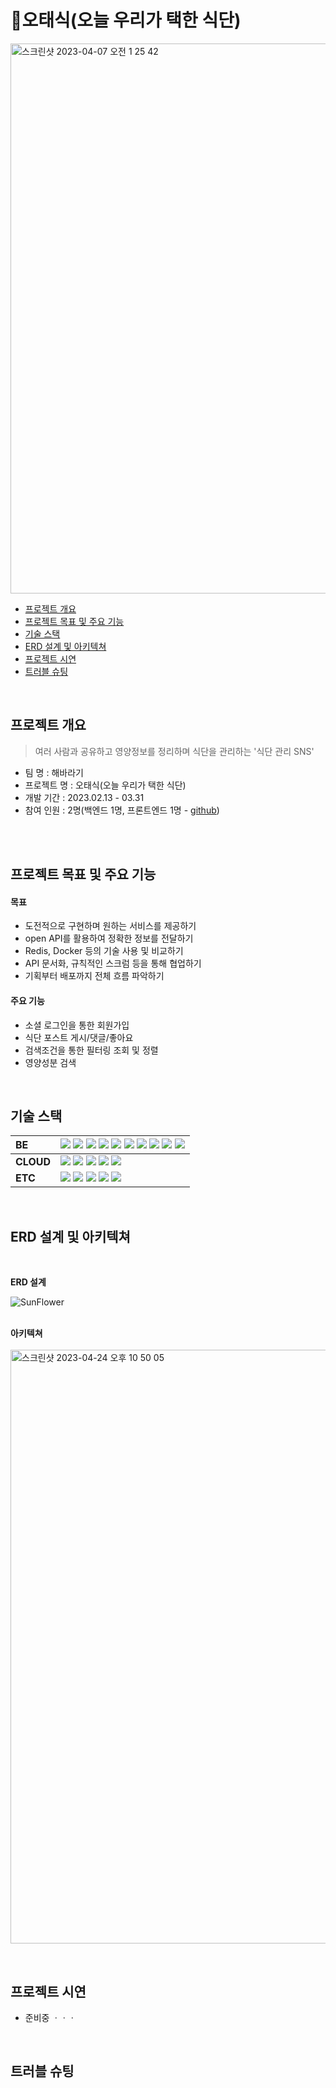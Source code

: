 # 🌼오태식(오늘 우리가 택한 식단)
<img width="880" alt="스크린샷 2023-04-07 오전 1 25 42" src="https://user-images.githubusercontent.com/101540771/230439621-d339f015-d7e4-4135-9b48-cded6400c87a.png">
</br>

- [프로젝트 개요](#프로젝트-개요)
- [프로젝트 목표 및 주요 기능](#프로젝트-목표-및-주요-기능)
- [기술 스택](#기술-스택)
- [ERD 설계 및 아키텍쳐](#ERD-설계-및-아키텍쳐)
- [프로젝트 시연](#프로젝트-시연)
- [트러블 슈팅](#트러블-슈팅)

</br>

## 프로젝트 개요
> 여러 사람과 공유하고 영양정보를 정리하며 식단을 관리하는 '식단 관리 SNS'
- 팀 명 : 해바라기
- 프로젝트 명 : 오태식(오늘 우리가 택한 식단)
- 개발 기간 : 2023.02.13 - 03.31
- 참여 인원 : 2명(백엔드 1명, 프론트엔드 1명 - [github](https://github.com/hoinlee-moi/sunFlower))
</br>
</br>

## 프로젝트 목표 및 주요 기능
#### 목표
- 도전적으로 구현하며 원하는 서비스를 제공하기
- open API를 활용하여 정확한 정보를 전달하기
- Redis, Docker 등의 기술 사용 및 비교하기
- API 문서화, 규칙적인 스크럼 등을 통해 협업하기
- 기획부터 배포까지 전체 흐름 파악하기

#### 주요 기능
- 소셜 로그인을 통한 회원가입
- 식단 포스트 게시/댓글/좋아요
- 검색조건을 통한 필터링 조회 및 정렬
- 영양성분 검색
</br>

## 기술 스택
  | **BE** | <img src="https://img.shields.io/badge/java-007396?style=for-the-badge&logo=java&logoColor=white"> <img src="https://img.shields.io/badge/spring boot-6DB33F?style=for-the-badge&logo=springboot&logoColor=white"> <img src="https://img.shields.io/badge/gradle-02303A?style=for-the-badge&logo=gradle&logoColor=white"> <img src="https://img.shields.io/badge/mysql-4479A1?style=for-the-badge&logo=mysql&logoColor=white"> <img src="https://img.shields.io/badge/Spring Data JPA-7A1FA2?style=for-the-badge&logo=Spring Data JPA&logoColor=white"> <img src="https://img.shields.io/badge/Docker-2496ED?style=for-the-badge&logo=Docker&logoColor=white"/> <img src="https://img.shields.io/badge/spring security-6DB33F?style=for-the-badge&logo=springsecurity&logoColor=white"/> <img src="https://img.shields.io/badge/redis-DC382D?style=for-the-badge&logo=redis&logoColor=white"/>  <img src="https://img.shields.io/badge/JWT-black?style=for-the-badge&logo=JSON%20web%20tokens"> <img src="https://img.shields.io/badge/hibernate-59666C?style=for-the-badge&logo=hibernate&logoColor=white"/>|
  | :--- | :---- |
  | **CLOUD** | <img src="https://img.shields.io/badge/Amazon AWS-232F32?style=for-the-badge&logo=Amazon%20AWS&logoColor=white"/> <img src="https://img.shields.io/badge/Amazon S3-569A31?style=for-the-badge&logo=Amazon%20S3&logoColor=white"/>  <img src="https://img.shields.io/badge/Amazon EC2-FF9900?style=for-the-badge&logo=Amazon%20EC2&logoColor=white"/> <img src="https://img.shields.io/badge/Amazon RDS-527FFF?style=for-the-badge&logo=Amazon%20RDS&logoColor=white"/> <img src="https://img.shields.io/badge/Amazon ECR-FF9900?style=for-the-badge&logo=Amazon%20ECS&logoColor=white"/> |
  | **ETC** | <img src="https://img.shields.io/badge/Git-F05032?style=for-the-badge&logo=Git&logoColor=white"/> <img src="https://img.shields.io/badge/github-181717?style=for-the-badge&logo=github&logoColor=white"> <img src="https://img.shields.io/badge/Notion-000000?style=for-the-badge&logo=Notion&logoColor=white"/> <img src="https://img.shields.io/badge/swagger-85EA2D?style=for-the-badge&logo=swagger&logoColor=white"/> <img src="https://img.shields.io/badge/github actions-2088FF?style=for-the-badge&logo=github actions&logoColor=white"/>|
</br>

## ERD 설계 및 아키텍쳐

</br>

**ERD 설계**

![SunFlower](https://user-images.githubusercontent.com/101540771/234029995-35467431-e51f-4693-bd25-657f938f6864.png)</br>
</br>

**아키텍쳐**
</br>
</br>
<img width="950" alt="스크린샷 2023-04-24 오후 10 50 05" src="https://user-images.githubusercontent.com/101540771/234018027-dc066820-9d92-4e8f-b04e-b1bde137690a.png">

</br>

## 프로젝트 시연
- 준비중 ㆍㆍㆍ
</br>

## 트러블 슈팅
</br>

